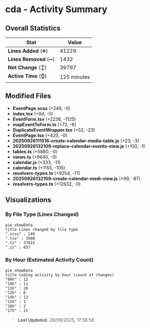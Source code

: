 # cda - Activity Summary 

## Overall Statistics

| Stat                   | Value                                                             |
| ---------------------- | ----------------------------------------------------------------- |
| **Lines Added** (➕)   | 41229                                          |
| **Lines Removed** (➖) | 1432                                        |
| **Net Change** (↕)    | 39797                |
| **Active Time** (⌚)   | 125 minutes |


## Modified Files
- **EventPage.scss** (+249, -0)
- **index.tsx** (+84, -0)
- **EventForm.tsx** (+2236, -1125)
- **mapEventToForm.ts** (+72, -6)
- **DuplicateEventWrapper.tsx** (+52, -23)
- **EventPage.tsx** (+420, -0)
- **20250926111516-create-calendar-media-table.js** (+23, -3)
- **20250926132109-replace-calendar-events-view.js** (+100, -1)
- **tables.ts** (+5880, -0)
- **views.ts** (+8640, -0)
- **calendar.js** (+333, -11)
- **calendar.ts** (+1155, -105)
- **resolvers-types.ts** (+9254, -71)
- **20250926132109-create-calendar-medi-view.js** (+99, -87)
- **resolvers-types.ts** (+12632, -0)

## Visualizations

### By File Type (Lines Changed)

```mermaid
pie showData
title Lines changed by file type
".scss" : 249
".tsx" : 3940
".ts" : 37815
".js" : 657
```

### By Hour (Estimated Activity Count)

```mermaid
pie showData
title Coding activity by hour (count of changes)
"09h" : 12
"10h" : 11
"11h" : 26
"12h" : 6
"14h" : 13
"15h" : 1
"16h" : 2
"17h" : 21
```


> **Last Updated:** 26/09/2025, 17:56:56